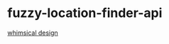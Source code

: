 # fuzzy-location-finder-api

[whimsical design](https://whimsical.com/api-design-5rn1NHRwVXa2vcvKps87vZ)
